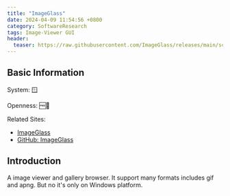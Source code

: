 ```yaml
---
title: "ImageGlass"
date: 2024-04-09 11:54:56 +0800
category: SoftwareResearch
tags: Image-Viewer GUI
header:
  teaser: https://raw.githubusercontent.com/ImageGlass/releases/main/screenshots/v9.0/9.0_b1.webp
---
```


## Basic Information

System: 🪟

Openness: 🆓📖

Related Sites:

* [ImageGlass](https://imageglass.org/)
* [GitHub: ImageGlass](https://github.com/d2phap/ImageGlass)

## Introduction

A image viewer and gallery browser. It support many formats includes gif and apng. But no it's only on Windows platform.
